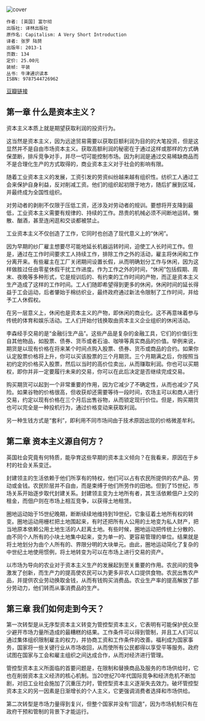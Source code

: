 ![cover](https://img3.doubanio.com/view/subject/l/public/s24587190.jpg)

    作者: [英国] 富尔彻 
    出版社: 译林出版社
    原作名: Capitalism: A Very Short Introduction
    译者: 张罗 陆赟 
    出版年: 2013-1
    页数: 134
    定价: 25.00元
    装帧: 平装
    丛书: 牛津通识读本
    ISBN: 9787544726962

[豆瓣链接](https://book.douban.com/subject/10575153/)

## 第一章 什么是资本主义？
资本主义本质上就是期望获取利润的投资行为。

这当然是资本主义，因为远途贸易需要以获取巨额利润为目的的大笔投资，但是这显然并不是自由市场资本主义。获取高额利润的秘密在于通过这样或那样的方式确保垄断，排斥竞争对手，并尽一切可能控制市场。因为利润是通过交易稀缺商品而不是合理化生产的方式取得的，商业资本主义对于社会的影响有限。

随着工业资本主义的发展，工资引发的劳资纠纷越来越有组织性。纺织工人通过工会来保护自身利益，反对削减工资。他们的组织起初限于地方，随后扩展到区域，并最终成为全国性组织。

对劳动者的剥削不仅限于压低工资，还涉及对劳动者的规训。要想将开支降到最低，工业资本主义需要有规律的、持续的工作。昂贵的机械必须不间断地运转。懒散、酗酒，甚至连闲逛和交谈都被禁止。

工业资本主义不仅创造了工作，它同时也创造了现代意义上的“休闲”。

因为早期的纱厂雇主想要尽可能地延长机器运转时间，迫使工人长时间工作。但是，通过在工作时间要求工人持续工作，排除工作之外的活动，雇主将休闲和工作分离开来。有些雇主在工厂关闭期间设置长假，从而明确划分工作与休闲，因为这样做胜过任由零星休假干扰工作进度。作为工作之外的时间，“休闲”包括假期、周末、夜晚等多种形式，它是规训后的、有约束的工作时间的产物，而正是资本主义生产造成了这样的工作时间。工人们随即希望得到更多的休闲，休闲时间的延长得益于工会运动，后者肇始于棉纺织业，最终政府通过新法令限制了工作时间，并给予工人休假权。

在另一层意义上，休闲也是资本主义的产物，即休闲的商业化。这不再意味着参与传统的体育和娱乐活动。工人们开始付钱换取由资本主义企业组织的休闲活动。

李森经手交易的是“金融衍生产品”。这些产品是复杂的金融工具，它们的价值衍生自其他物品，如股票、债券、货币或者石油、咖啡等真实商品的价值。举例来说，期货是以现有价格在将来某个时间点购入股票、债券、货币或商品的合约。如果你认定股票价格将上升，你可以买该股票的三个月期货。三个月期满之后，你按照当初约定的价格买入股票，然后以当时的高价位卖出，从而赚取利润。你也可以买期权，即你并非一定要履行未来的交易，你可以在此后决定是否继续完成交易。

购买期货可以起到一个非常重要的作用，因为它减少了不确定性，从而也减少了风险。如果谷物的价格很高，但收获却还需要等待一段时间，农场主可以和商人进行交易，约定以现有价格在三个月后出售谷物，从而锁定现行价位。但是，购买期货也可以完全是一种投机行为，通过价格变动来获取利润。

另一种生钱方式是“套利”，即利用不同市场间由于技术原因出现的价格微差牟利。

## 第二章 资本主义源自何方？
英国社会究竟有何特质，能孕育这些早期的资本主义倾向？在我看来，原因在于乡村的社会关系变迁。

封建领主的生活依赖于他们所享有的特权，他们可以占有农民所提供的农产品、劳动或金钱。农民阶层并不自由，而是束缚于他们所劳作的田地。但到了15世纪，市场关系开始逐步取代封建关系。封建领主变为土地所有者，其生活依赖佃户上交的租金，而佃户则在市场上相互竞争，以获得土地租赁。

圈地运动始于15世纪晚期，断断续续地维持到19世纪，它象征着土地所有权的转变。圈地运动用栅栏把土地围起来，有时还把所有人公用的土地变为私人财产，把当地原本依赖公用土地生活的人赶离土地。有些时候，圈地运动把传统上分散的、由不同个人所有的小块土地集中起来，变为单一的、更容易管理的单位。结果就是将土地划分为由个人所有的、界限分明的大块单元。由此，圈地运动简化了复杂的中世纪土地使用惯例，将土地转变为可以在市场上进行交易的资产。

以市场为导向的农业对于资本主义生产的发展起到至关重要的作用。农民间的竞争激发了创新，而生产力的提高使农民可以为更多非农人口提供食物。农民出售农产品，并提供农业劳动换取金钱，从而有钱购买消费品。农业生产率的提高解放了部分劳动力，他们转而从事消费品的生产。

## 第三章 我们如何走到今天？
第一次转型是从无序型资本主义转变为管控型资本主义，它表明有可能保护民众至少避开市场力量所造成的最糟糕的结果。工作条件可以得到管制，并且工人们可以通过集体组织限制雇主的权力，并协商工资和工作条件的改善。福利成为国家事务，国家将一些关键行业从市场收回，从而使所有公民都得以享受平等服务。政府试图在国家与工会和雇主组织之间达成合作，从而对经济进行管理。

管控型资本主义所面临的首要问题是，在限制和替换商品及服务的市场供给时，它也在削弱资本主义经济的核心机制。当20世纪70年代国际竞争和经济危机不断加剧，对旧工业社会施加了沉重压力时，管控型资本主义逐渐失去效力。破坏管控型资本主义的另一因素是日渐增长的个人主义，它更强调消费者选择和市场供给。

第二次转型是市场力量得到复兴，但整个国家并没有“回退”，因为市场机制只有在政府干预和管制的背景下才能运行。
